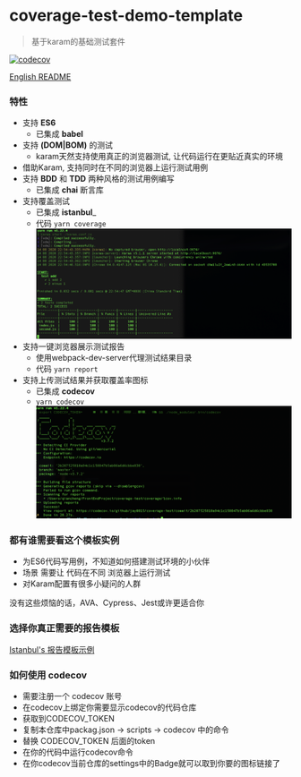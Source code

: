 # coverage-test-demo-template
> 基于karam的基础测试套件

[![codecov](https://codecov.io/gh/jay0815/coverage-test/branch/master/graph/badge.svg)](https://codecov.io/gh/jay0815/coverage-test)

[English README](./README-zh_CN.md)

### 特性

* 支持 __ES6__
  * 已集成 __babel__
* 支持 __(DOM|BOM)__ 的测试
  * karam天然支持使用真正的浏览器测试, 让代码运行在更贴近真实的环境
* 借助Karam, 支持同时在不同的浏览器上运行测试用例
* 支持 __BDD__ 和 __TDD__ 两种风格的测试用例编写
  * 已集成 __chai__ 断言库
* 支持覆盖测试
  * 已集成 __istanbul___
  * 代码 ``` yarn coverage ```
![image](./result.png)
* 支持一键浏览器展示测试报告
  * 使用webpack-dev-server代理测试结果目录
  * 代码 ``` yarn report ```
* 支持上传测试结果并获取覆盖率图标
  * 已集成 __codecov__
  * ``` yarn codecov ```
![image](./codecov.png)


### 都有谁需要看这个模板实例

* 为ES6代码写用例，不知道如何搭建测试环境的小伙伴
* 场景 需要让 代码在不同 浏览器上运行测试
* 对Karam配置有很多小疑问的人群

没有这些烦恼的话，AVA、Cypress、Jest或许更适合你

### 选择你真正需要的报告模板

[Istanbul's 报告模板示例](https://istanbul.js.org/docs/advanced/alternative-reporters/)

### 如何使用 codecov
  * 需要注册一个 codecov 账号
  * 在codecov上绑定你需要显示codecov的代码仓库
  * 获取到CODECOV_TOKEN
  * 复制本仓库中packag.json -> scripts -> codecov 中的命令
  * 替换 CODECOV_TOKEN 后面的token
  * 在你的代码中运行codecov命令
  * 在你codecov当前仓库的settings中的Badge就可以取到你要的图标链接了